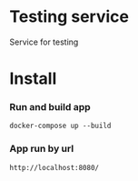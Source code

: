 # Testing service
Service for testing

# Install

### Run and build app
    docker-compose up --build
    
### App run by url
    http://localhost:8080/    
